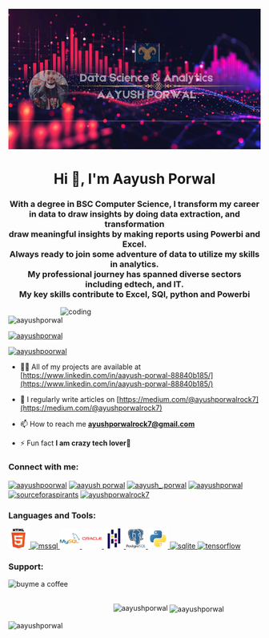 ![logo](https://github.com/aayushporwal/aayushporwal/blob/main/Screenshot%202024-08-10%20120548.png)
<h1 align="center">Hi 👋, I'm Aayush Porwal</h1>
<h3 align="center">With a degree in BSC Computer Science, I transform my career in data to draw insights by doing data extraction, and transformation <br>draw meaningful insights by making reports using Powerbi and Excel.<br> Always ready to join some adventure of data to utilize my skills in analytics.<br> My professional journey has spanned diverse sectors including edtech, and IT.<br> My key skills contribute to Excel, SQl, python and Powerbi 
</h3>

<img align="right" alt="coding" width="400" src="https://i.pinimg.com/originals/9e/0a/c8/9e0ac82bc17ff00708da6bd09593177e.gif">
<p align="left"> <img src="https://komarev.com/ghpvc/?username=aayushporwal&label=Profile%20views&color=0e75b6&style=flat" alt="aayushporwal" /> </p>

<p align="left"> <a href="https://github.com/ryo-ma/github-profile-trophy"><img src="https://github-profile-trophy.vercel.app/?username=aayushporwal" alt="aayushporwal" /></a> </p>

<p align="left"> <a href="https://twitter.com/aayushpoorwal" target="blank"><img src="https://img.shields.io/twitter/follow/aayushpoorwal?logo=twitter&style=for-the-badge" alt="aayushpoorwal" /></a> </p>

- 👨‍💻 All of my projects are available at [https://www.linkedin.com/in/aayush-porwal-88840b185/](https://www.linkedin.com/in/aayush-porwal-88840b185/)

- 📝 I regularly write articles on [https://medium.com/@ayushporwalrock7](https://medium.com/@ayushporwalrock7)

- 📫 How to reach me **ayushporwalrock7@gmail.com**

- ⚡ Fun fact **I am crazy tech lover🤪**

<h3 align="left">Connect with me:</h3>
<p align="left">
<a href="https://twitter.com/aayushpoorwal" target="blank"><img align="center" src="https://raw.githubusercontent.com/rahuldkjain/github-profile-readme-generator/master/src/images/icons/Social/twitter.svg" alt="aayushpoorwal" height="30" width="40" /></a>
<a href="https://linkedin.com/in/aayush porwal" target="blank"><img align="center" src="https://raw.githubusercontent.com/rahuldkjain/github-profile-readme-generator/master/src/images/icons/Social/linked-in-alt.svg" alt="aayush porwal" height="30" width="40" /></a>
<a href="https://instagram.com/aayush_.porwal" target="blank"><img align="center" src="https://raw.githubusercontent.com/rahuldkjain/github-profile-readme-generator/master/src/images/icons/Social/instagram.svg" alt="aayush_.porwal" height="30" width="40" /></a>
<a href="https://medium.com/aayushporwal" target="blank"><img align="center" src="https://raw.githubusercontent.com/rahuldkjain/github-profile-readme-generator/master/src/images/icons/Social/medium.svg" alt="aayushporwal" height="30" width="40" /></a>
<a href="https://www.youtube.com/c/sourceforaspirants" target="blank"><img align="center" src="https://raw.githubusercontent.com/rahuldkjain/github-profile-readme-generator/master/src/images/icons/Social/youtube.svg" alt="sourceforaspirants" height="30" width="40" /></a>
<a href="https://auth.geeksforgeeks.org/user/ayushporwalrock7" target="blank"><img align="center" src="https://raw.githubusercontent.com/rahuldkjain/github-profile-readme-generator/master/src/images/icons/Social/geeks-for-geeks.svg" alt="ayushporwalrock7" height="30" width="40" /></a>
</p>

<h3 align="left">Languages and Tools:</h3>
<p align="left"> <a href="https://www.w3.org/html/" target="_blank" rel="noreferrer"> <img src="https://raw.githubusercontent.com/devicons/devicon/master/icons/html5/html5-original-wordmark.svg" alt="html5" width="40" height="40"/> </a> <a href="https://www.microsoft.com/en-us/sql-server" target="_blank" rel="noreferrer"> <img src="https://www.svgrepo.com/show/303229/microsoft-sql-server-logo.svg" alt="mssql" width="40" height="40"/> </a> <a href="https://www.mysql.com/" target="_blank" rel="noreferrer"> <img src="https://raw.githubusercontent.com/devicons/devicon/master/icons/mysql/mysql-original-wordmark.svg" alt="mysql" width="40" height="40"/> </a> <a href="https://www.oracle.com/" target="_blank" rel="noreferrer"> <img src="https://raw.githubusercontent.com/devicons/devicon/master/icons/oracle/oracle-original.svg" alt="oracle" width="40" height="40"/> </a> <a href="https://pandas.pydata.org/" target="_blank" rel="noreferrer"> <img src="https://raw.githubusercontent.com/devicons/devicon/2ae2a900d2f041da66e950e4d48052658d850630/icons/pandas/pandas-original.svg" alt="pandas" width="40" height="40"/> </a> <a href="https://www.postgresql.org" target="_blank" rel="noreferrer"> <img src="https://raw.githubusercontent.com/devicons/devicon/master/icons/postgresql/postgresql-original-wordmark.svg" alt="postgresql" width="40" height="40"/> </a> <a href="https://www.python.org" target="_blank" rel="noreferrer"> <img src="https://raw.githubusercontent.com/devicons/devicon/master/icons/python/python-original.svg" alt="python" width="40" height="40"/> </a> <a href="https://www.sqlite.org/" target="_blank" rel="noreferrer"> <img src="https://www.vectorlogo.zone/logos/sqlite/sqlite-icon.svg" alt="sqlite" width="40" height="40"/> </a> <a href="https://www.tensorflow.org" target="_blank" rel="noreferrer"> <img src="https://www.vectorlogo.zone/logos/tensorflow/tensorflow-icon.svg" alt="tensorflow" width="40" height="40"/> </a> </p>

<h3 align="left">Support:</h3>
<p><a href="https://www.buymeacoffee.com/buyme a coffee"> <img align="left" src="https://cdn.buymeacoffee.com/buttons/v2/default-yellow.png" height="50" width="210" alt="buyme a coffee" /></a></p><br><br>

<p><img align="left" src="https://github-readme-stats.vercel.app/api/top-langs?username=aayushporwal&show_icons=true&locale=en&layout=compact" alt="aayushporwal" /></p>

<p>&nbsp;<img align="center" src="https://github-readme-stats.vercel.app/api?username=aayushporwal&show_icons=true&locale=en" alt="aayushporwal" /></p>

<p><img align="center" src="https://github-readme-streak-stats.herokuapp.com/?user=aayushporwal&" alt="aayushporwal" /></p>
